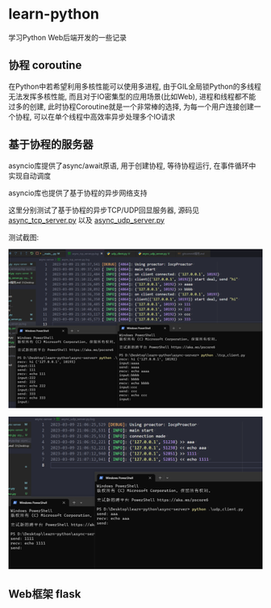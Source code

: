 # learn-python

学习Python Web后端开发的一些记录

## 协程 coroutine

在Python中若希望利用多核性能可以使用多进程, 由于GIL全局锁Python的多线程无法发挥多核性能, 而且对于IO密集型的应用场景(比如Web), 进程和线程都不能过多的创建, 此时协程Coroutine就是一个非常棒的选择, 为每一个用户连接创建一个协程, 可以在单个线程中高效率异步处理多个IO请求

## 基于协程的服务器

asyncio库提供了async/await原语, 用于创建协程, 等待协程运行, 在事件循环中实现自动调度

asyncio库也提供了基于协程的异步网络支持

这里分别测试了基于协程的异步TCP/UDP回显服务器, 源码见 [async_tcp_server.py](./async-server/async_tcp_server.py) 以及 [async_udp_server.py](./async-server/async_udp_server.py)

测试截图:

![tcp](./screenshots/tcp_server_test.png)

![udp](./screenshots/udp_server_test.png)

## Web框架 flask

